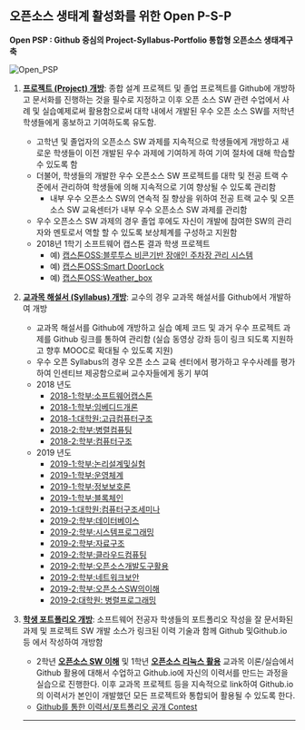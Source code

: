 ## 오픈소스 생태계 활성화를 위한 Open P-S-P

**Open PSP : Github 중심의 Project-Syllabus-Portfolio 통합형 오픈소스 생태계구축**

![Open_PSP](https://github.com/Hallym-OpenSourceSW/Hallym-OpenSourceSW.github.io/blob/master/img/open_psp.JPG)

   1. **[프로젝트 (Project) 개방](https://github.com/Hallym-OpenSourceSW/Hallym-OpenSourceSW.github.io/blob/master/Sub_menu/oss-sanhak.md)**: 종합 설계 프로젝트 및 졸업 프로젝트를 Github에 개방하고 문서화를 진행하는 것을 필수로 지정하고 이후 오픈 소스 SW 관련 수업에서 사례 및 실습예제로써 활용함으로써 대학 내에서 개발된 우수 오픈 소스 SW를 저학년 학생들에게 홍보하고 기여하도록 유도함.  
      * 고학년 및 졸업자의 오픈소스 SW 과제를 지속적으로 학생들에게 개방하고 새로운 학생들이 이전 개발된 우수 과제에 기여하게 하여 기여 절차에 대해 학습할 수 있도록 함
      * 더불어, 학생들의 개발한 우수 오픈소스 SW 프로젝트를 대학 및 전공 트랙 수준에서 관리하여 학생들에 의해 지속적으로 기여 향상될 수 있도록 관리함
         * 내부 우수 오픈소스 SW의 연속적 질 향상을 위하여 전공 트랙 교수 및 오픈소스 SW 교육센터가 내부 우수 오픈소스 SW 과제를 관리함
      * 우수 오픈소스 SW 과제의 경우 졸업 후에도 자신이 개발에 참여한 SW의 관리자와 멘토로서 역할 할 수 있도록 보상체계를 구성하고 지원함
      * 2018년 1학기 소프트웨어 캡스톤 결과 학생 프로젝트   
         * 예) [캡스톤OSS:블루투스 비콘기반 장애인 주차장 관리 시스템](https://github.com/YONGEEEE/Bluetooth-based-handicapped-parking-area-system)
         * 예) [캡스톤OSS:Smart DoorLock](https://github.com/jeonggunlee/Capstone-Design/blob/master/DitialDoorLock/README.md)
         * 예) [캡스톤OSS:Weather_box](https://github.com/jeonggunlee/Capstone-Design/blob/master/WeatherBox/README.md)

   2. **[교과목 해설서 (Syllabus) 개방](https://github.com/Hallym-OpenSourceSW/HLSWCourses)**: 교수의 경우 교과목 해설서를 Github에서 개발하여 개방
      * 교과목 해설서를 Github에 개방하고 실습 예제 코드 및 과거 우수 프로젝트 과제를 Github 링크를 통하여 관리함 (실습 동영상 강좌 등이 링크 되도록 지원하고 향후 MOOC로 확대될 수 있도록 지원)
      * 우수 오픈 Syllabus의 경우 오픈 소스 교육 센터에서 평가하고 우수사례를 평가하여 인센티브 제공함으로써 교수자들에게 동기 부여
      * 2018 년도
         * [2018-1:학부:소프트웨어캡스톤](https://github.com/jeonggunlee/Capstone-Design)
         * [2018-1:학부:임베디드개론](https://github.com/jeonggunlee/Embedded-System-Design)
         * [2018-1:대학원:고급컴퓨터구조](https://github.com/jeonggunlee/Advanced-Computer-Architecture)
         * [2018-2:학부:병렬컴퓨팅](https://github.com/jeonggunlee/Parallel_Programming_2018_Fall)
         * [2018-2:학부:컴퓨터구조](https://github.com/jeonggunlee/Computer_Arch_2018_Fall)
      * 2019 년도
         * [2019-1:학부:논리설계및실험](https://github.com/jeonggunlee/LogicDesign)
         * [2019-1:학부:운영체계](https://github.com/wonpyo-kim/OperatingSystems)
         * [2019-1:학부:정보보호론](https://github.com/emsecurity/Information_Security_2019_Spring)
         * [2019-1:학부:블록체인](https://github.com/emsecurity/Blockchain_2019_Spring)
         * [2019-1:대학원:컴퓨터구조세미나](https://github.com/jeonggunlee/ca_seminar)
         * [2019-2:학부:데이터베이스](https://github.com/juhou/Database_2019_2)
         * [2019-2:학부:시스템프로그래밍](https://github.com/twoonkim/sp2019-2)
         * [2019-2:학부:자료구조](https://github.com/twoonkim/ds2019-2)
         * [2019-2:학부:클라우드컴퓨팅](https://github.com/twoonkim/cc2019-2)
         * [2019-2:학부:오픈소스개발도구활용](https://github.com/emsecurity/Development_of_Opensource_SW_2019_Fall)
         * [2019-2:학부:네트워크보안](https://github.com/emsecurity/Network_Security_2019_Fall)
         * [2019-2:학부:오픈소스SW의이해](https://github.com/emsecurity/Understandings_of_Open_Source_SW_2019_Fall)
         * [2019-2:대학원: 병렬프로그래밍](https://github.com/jeonggunlee/Parallel_Programming) 
         


   3. **[학생 포트폴리오 개방](https://github.com/Hallym-OpenSourceSW/GitResumeContest/blob/master/registration.md)**: 소프트웨어 전공자 학생들의 포트폴리오 작성을 잘 문서화된 과제 및 프로젝트 SW 개발 소스가 링크된 이력 기술과 함께 Github 및Github.io 등 에서 작성하여 개방함
      * 2학년 **[오픈소스 SW 이해](https://github.com/emsecurity/Understandings_of_Open_Source_SW_2018_Fall)** 및 1학년 **[오픈소스 리눅스 활용](https://github.com/K-DH/OpenSourceLinux_2018_Fall)** 교과목 이론/실습에서 Github 활용에 대해서 수업하고 Github.io에 자신의 이력서를 만드는 과정을 실습으로 진행한다. 이후 교과목 프로젝트 등을 지속적으로 link하여 Github.io의 이력서가 본인이 개발했던 모든 프로젝트와 통합되어 활용될 수 있도록 한다.
      * [Github를 통한 이력서/포트폴리오 공개 Contest](https://github.com/Hallym-OpenSourceSW/GitResumeContest)
      
      *  *  *
  
